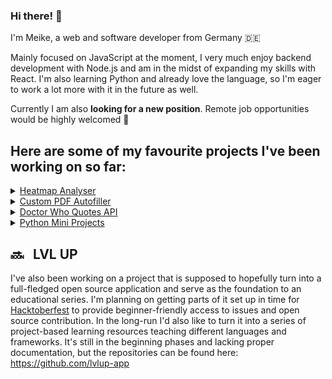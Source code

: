 ### Hi there! 🍃

I'm Meike, a web and software developer from Germany 🇩🇪  

Mainly focused on JavaScript at the moment, I very much enjoy backend development with Node.js and am in the midst of expanding my skills with React. I'm also learning Python and already love the language, so I'm eager to work a lot more with it in the future as well.

Currently I am also **looking for a new position**. Remote job opportunities would be highly welcomed 🙂

Here are some of my favourite projects I've been working on so far:
----------
<details>
  <summary><a href="https://github.com/Schlenges/DB-Heatmap-Analyser">Heatmap Analyser</a></summary>
  This was a project I created for Deutsche Bahn, a German railway company, as part of my time at a local consulting company. The program is being used in their testing process. It downloads heatmap files from a server and compares them on specific criteria, outputting the relevant differences for further analysis.
</details>
<details>
  <summary><a href="https://github.com/Schlenges/Taifun-PDF-Autofiller">Custom PDF Autofiller</a></summary>
  A program that can be used to autofill pdf's with csv data from TAIFUN, a software for craft businesses. It uses a third party package to convert the pdf to html and then modifies it accordingly.
</details>
<details>
  <summary><a href="https://github.com/Schlenges/doctor-who-quote-api">Doctor Who Quotes API</a></summary>
  A simple but fun API serving a few quotes from the TV show Doctor Who.
</details>
<details>
  <summary><a href="https://github.com/Schlenges/Python-Miniprojects">Python Mini Projects</a></summary>
  An ongoing collection of small Python projects for practice.
</details>

🔜   LVL UP
--------
I've also been working on a project that is supposed to hopefully turn into a full-fledged open source application and serve as the foundation to an educational series. I'm planning on getting parts of it set up in time for [Hacktoberfest](https://hacktoberfest.digitalocean.com/) to provide beginner-friendly access to issues and open source contribution. In the long-run I'd also like to turn it into a series of project-based learning resources teaching different languages and frameworks. It's still in the beginning phases and lacking proper documentation, but the repositories can be found here: https://github.com/lvlup-app
